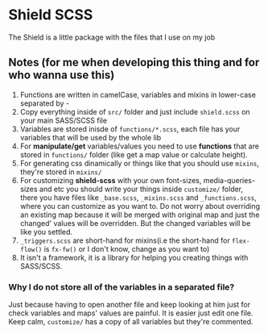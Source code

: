 # Shield SCSS

The Shield is a little package with the files that I use on my job

## Notes (for me when developing this thing and for who wanna use this)

1. Functions are written in camelCase, variables and mixins in lower-case separated by -
1. Copy everything inside of `src/` folder and just include `shield.scss` on your main SASS/SCSS file
1. Variables are stored inisde of `functions/*.scss`, each file has your variables that will be used by the whole lib
1. For __manipulate/get__ variables/values you need to use __functions__ that are stored in `functions/` folder (like get a map value or calculate height).
1. For generating css dinamically or things like that you should use `mixins`, they're stored in `mixins/`
1. For customizing __shield-scss__ with your own font-sizes, media-queries-sizes and etc you should write your things inside `customize/` folder, there you have files like `_base.scss`, `_mixins.scss` and `_functions.scss`, where you can customize as you want to. Do not worry about overriding an existing map because it will be merged with original map and just the changed' values will be overridden. But the changed variables will be like you settled.
1. `_triggers.scss` are short-hand for mixins(i.e the short-hand for `flex-flow()` is `fx-fw()` or I don't know, change as you want to)
1. It isn't a framework, it is a library for helping you creating things with SASS/SCSS. 

### Why I do not store all of the variables in a separated file?

Just because having to open another file and keep looking at him just for check variables and maps' values are painful. It is easier just edit one file. Keep calm, `customize/` has a copy of all variables but they're commented. 